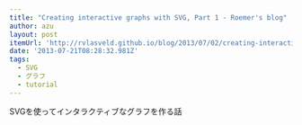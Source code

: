 ```yaml
---
title: "Creating interactive graphs with SVG, Part 1 - Roemer's blog"
author: azu
layout: post
itemUrl: 'http://rvlasveld.github.io/blog/2013/07/02/creating-interactive-graphs-with-svg-part-1/'
date: '2013-07-21T08:28:32.981Z'
tags:
  - SVG
  - グラフ
  - tutorial
---
```

SVGを使ってインタラクティブなグラフを作る話
